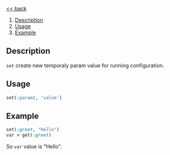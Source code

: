 [<< back](../README.md)

1. [Description](#description)
2. [Usage](#usage)
3. [Example](#example)

## Description

`set` create new temporaly param value for running configuration.

## Usage

```ruby
set(:param1, 'value')
```

## Example

```ruby
set(:greet, "Hello")
var = get(:greet)
```
So `var` value is "Hello".

